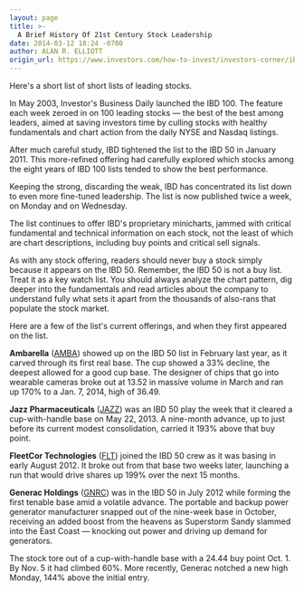 ```yaml
---
layout: page
title: >-
  A Brief History Of 21st Century Stock Leadership
date: 2014-03-12 18:24 -0700
author: ALAN R. ELLIOTT
origin_url: https://www.investors.com/how-to-invest/investors-corner/ibd-50-lists-winning-stocks
---
```





Here's a short list of short lists of leading stocks.


In May 2003, Investor's Business Daily launched the IBD 100. The feature each week zeroed in on 100 leading stocks — the best of the best among leaders, aimed at saving investors time by culling stocks with healthy fundamentals and chart action from the daily NYSE and Nasdaq listings.


After much careful study, IBD tightened the list to the IBD 50 in January 2011. This more-refined offering had carefully explored which stocks among the eight years of IBD 100 lists tended to show the best performance.


Keeping the strong, discarding the weak, IBD has concentrated its list down to even more fine-tuned leadership. The list is now published twice a week, on Monday and on Wednesday.


The list continues to offer IBD's proprietary minicharts, jammed with critical fundamental and technical information on each stock, not the least of which are chart descriptions, including buy points and critical sell signals.


As with any stock offering, readers should never buy a stock simply because it appears on the IBD 50. Remember, the IBD 50 is not a buy list. Treat it as a key watch list. You should always analyze the chart pattern, dig deeper into the fundamentals and read articles about the company to understand fully what sets it apart from the thousands of also-rans that populate the stock market.


Here are a few of the list's current offerings, and when they first appeared on the list.


**Ambarella** ([AMBA](https://research.investors.com/quote.aspx?symbol=AMBA)) showed up on the IBD 50 list in February last year, as it carved through its first real base. The cup showed a 33% decline, the deepest allowed for a good cup base. The designer of chips that go into wearable cameras broke out at 13.52 in massive volume in March and ran up 170% to a Jan. 7, 2014, high of 36.49.


**Jazz Pharmaceuticals** ([JAZZ](https://research.investors.com/quote.aspx?symbol=JAZZ)) was an IBD 50 play the week that it cleared a cup-with-handle base on May 22, 2013. A nine-month advance, up to just before its current modest consolidation, carried it 193% above that buy point.


**FleetCor Technologies** ([FLT](https://research.investors.com/quote.aspx?symbol=FLT)) joined the IBD 50 crew as it was basing in early August 2012. It broke out from that base two weeks later, launching a run that would drive shares up 199% over the next 15 months.


**Generac Holdings** ([GNRC](https://research.investors.com/quote.aspx?symbol=GNRC)) was in the IBD 50 in July 2012 while forming the first tenable base amid a volatile advance. The portable and backup power generator manufacturer snapped out of the nine-week base in October, receiving an added boost from the heavens as Superstorm Sandy slammed into the East Coast — knocking out power and driving up demand for generators.


The stock tore out of a cup-with-handle base with a 24.44 buy point Oct. 1. By Nov. 5 it had climbed 60%. More recently, Generac notched a new high Monday, 144% above the initial entry.




